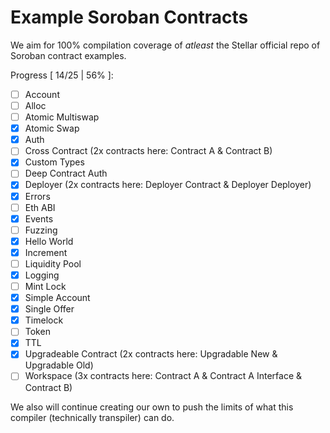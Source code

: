 # Example Soroban Contracts

We aim for 100% compilation coverage of _atleast_ the Stellar official repo of Soroban contract examples.

Progress [ 14/25 | 56% ]:
* [ ] Account
* [ ] Alloc
* [ ] Atomic Multiswap
* [x] Atomic Swap
* [x] Auth
* [ ] Cross Contract (2x contracts here: Contract A & Contract B)
* [x] Custom Types
* [ ] Deep Contract Auth
* [x] Deployer (2x contracts here: Deployer Contract & Deployer Deployer)
* [x] Errors
* [ ] Eth ABI
* [x] Events
* [ ] Fuzzing
* [x] Hello World
* [x] Increment
* [ ] Liquidity Pool
* [x] Logging
* [ ] Mint Lock
* [x] Simple Account
* [x] Single Offer
* [x] Timelock
* [ ] Token
* [x] TTL
* [x] Upgradeable Contract (2x contracts here: Upgradable New & Upgradable Old)
* [ ] Workspace (3x contracts here: Contract A & Contract A Interface & Contract B)

We also will continue creating our own to push the limits of what this compiler (technically transpiler) can do.